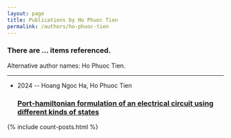 ```yaml
---
layout: page
title: Publications by Ho Phuoc Tien
permalink: /authors/ho-phuoc-tien
---
```


<h3 id="number-posts">There are ... items referenced.</h3>
<p id='info-authors'>Alternative author names: Ho Phuoc Tien.</p>
<hr />
<ul class="post-list">
<li><span class='post-meta'>2024 -- Hoang Ngoc Ha, Ho Phuoc Tien</span><h3><a class='post-link' href="{{ site.baseurl }}/port-hamiltonian-formulation-of-an-electrical-circuit-using-different-kinds-of-states">Port-hamiltonian formulation of an electrical circuit using different kinds of states</a></h3></li>

</ul>
{% include count-posts.html %}
